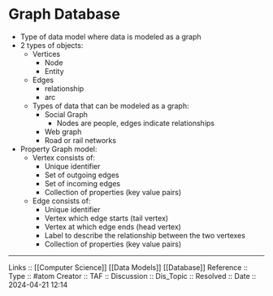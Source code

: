 # Graph Database

- Type of data model where data is modeled as a graph
- 2 types of objects:
	- Vertices
		- Node
		- Entity
	- Edges
		- relationship
		- arc
	- Types of data that can be modeled as a graph:
		- Social Graph
			- Nodes are people, edges indicate relationships
		- Web graph
		- Road or rail networks
- Property Graph model:
	- Vertex consists of:
		- Unique identifier
		- Set of outgoing edges
		- Set of incoming edges
		- Collection of properties (key value pairs)
	- Edge consists of:
		- Unique identifier
		- Vertex which edge starts (tail vertex)
		- Vertex at which edge ends (head vertex)
		- Label to describe the relationship between the two vertexes
		- Collection of properties (key value pairs)

---
Links :: [[Computer Science]] [[Data Models]] [[Database]]
Reference ::
Type :: #atom
Creator ::
TAF ::
Discussion ::
Dis_Topic :: 
Resolved ::
Date :: 2024-04-21 12:14
